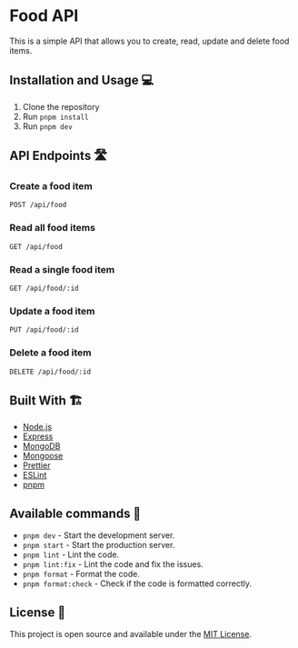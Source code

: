 # Food API

This is a simple API that allows you to create, read, update and delete food items.

## Installation and Usage 💻

1. Clone the repository
2. Run `pnpm install`
3. Run `pnpm dev`

## API Endpoints 🛣

### Create a food item 

```http
POST /api/food
```

### Read all food items

```http
GET /api/food
```

### Read a single food item

```http
GET /api/food/:id
```

### Update a food item

```http
PUT /api/food/:id
```

### Delete a food item

```http
DELETE /api/food/:id
```

## Built With 🏗

- [Node.js](https://nodejs.org/)
- [Express](https://expressjs.com/)
- [MongoDB](https://www.mongodb.com/)
- [Mongoose](https://mongoosejs.com/)
- [Prettier](https://prettier.io/)
- [ESLint](https://eslint.org/)
- [pnpm](https://pnpm.io/)

## Available commands 📜

- `pnpm dev` - Start the development server.
- `pnpm start` - Start the production server.
- `pnpm lint` - Lint the code.
- `pnpm lint:fix` - Lint the code and fix the issues.
- `pnpm format` - Format the code.
- `pnpm format:check` - Check if the code is formatted correctly.

## License 📝

This project is open source and available under the [MIT License](LICENSE).